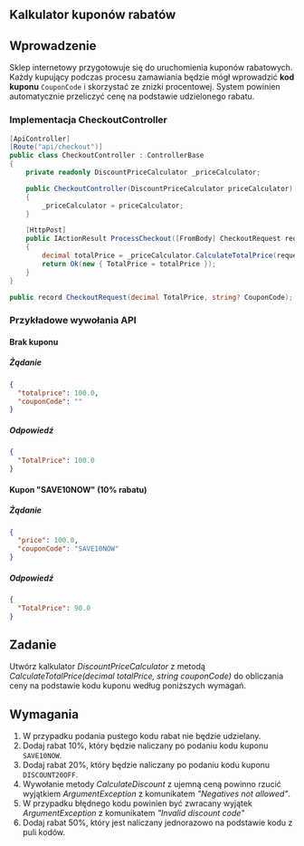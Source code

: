 ## Kalkulator kuponów rabatów

## Wprowadzenie
Sklep internetowy przygotowuje się do uruchomienia kuponów rabatowych.
Każdy kupujący podczas procesu zamawiania będzie mógł wprowadzić **kod kuponu** `CouponCode` i skorzystać ze znizki procentowej.
System powinien automatycznie przeliczyć cenę na podstawie udzielonego rabatu.

### Implementacja CheckoutController

```cs
[ApiController]
[Route("api/checkout")]
public class CheckoutController : ControllerBase
{
    private readonly DiscountPriceCalculator _priceCalculator;

    public CheckoutController(DiscountPriceCalculator priceCalculator)
    {
        _priceCalculator = priceCalculator;
    }

    [HttpPost]
    public IActionResult ProcessCheckout([FromBody] CheckoutRequest request)
    {
        decimal totalPrice = _priceCalculator.CalculateTotalPrice(request.TotalPrice, request.CouponCode);
        return Ok(new { TotalPrice = totalPrice });
    }
}

public record CheckoutRequest(decimal TotalPrice, string? CouponCode);

```

### Przykładowe wywołania API
#### Brak kuponu
##### Żądanie
```json
{
  "totalprice": 100.0,
  "couponCode": ""
}
```

##### Odpowiedź
```json
{
  "TotalPrice": 100.0
}
```

#### Kupon "SAVE10NOW" (10% rabatu)

##### Żądanie
```json
{
  "price": 100.0,
  "couponCode": "SAVE10NOW"
}
```

##### Odpowiedź
```json
{
  "TotalPrice": 90.0
}
```


## Zadanie

Utwórz kalkulator _DiscountPriceCalculator_ z metodą _CalculateTotalPrice(decimal totalPrice, string couponCode)_ do obliczania ceny na podstawie kodu kuponu według poniższych wymagań.

## Wymagania

1. W przypadku podania pustego kodu rabat nie będzie udzielany.
2. Dodaj rabat 10%, który będzie naliczany po podaniu kodu kuponu `SAVE10NOW`.
3. Dodaj rabat 20%, który będzie naliczany po podaniu kodu kuponu `DISCOUNT20OFF`.
4. Wywołanie metody _CalculateDiscount_ z ujemną ceną powinno rzucić wyjątkiem _ArgumentException_ z komunikatem _"Negatives not allowed"_.
5. W przypadku błędnego kodu powinien być zwracany wyjątek _ArgumentException_ z komunikatem _"Invalid discount code"_
6. Dodaj rabat 50%, który jest naliczany jednorazowo na podstawie kodu z puli kodów.





